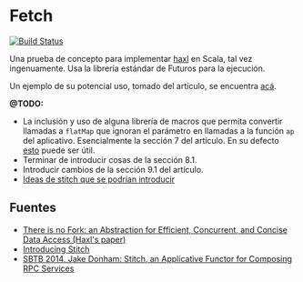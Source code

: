 # Fetch

[![Build Status](https://travis-ci.org/miguel-vila/haxl-poc.svg?branch=master)](https://travis-ci.org/miguel-vila/haxl-poc)

Una prueba de concepto para implementar [haxl](http://community.haskell.org/~simonmar/papers/haxl-icfp14.pdf) en Scala, tal vez ingenuamente. Usa la librería estándar de Futuros para la ejecución.

Un ejemplo de su potencial uso, tomado del artículo, se encuentra [acá](https://github.com/miguel-vila/haxl-poc/blob/37771fe7f3fdcd46d50d55aaf4376ac4eaf38f23/src/main/scala/saxl/Example.scala#L78).

**@TODO:**

* La inclusión y uso de alguna librería de macros que permita convertir llamadas a `flatMap` que ignoran el parámetro en llamadas a la función `ap` del aplicativo. Esencialmente la sección 7 del artículo. En su defecto [esto](https://github.com/puffnfresh/wartremover#noneedformonad) puede ser útil.
* Terminar de introducir cosas de la sección 8.1.
* Introducir cambios de la sección 9.1 del artículo.
* [Ideas de stitch que se podrían introducir](https://github.com/miguel-vila/haxl-poc/wiki/Ideas-de-Stitch#ideas-de-stitch)

## Fuentes

* [There is no Fork: an Abstraction for Efficient, Concurrent, and Concise Data Access (Haxl's paper)](http://community.haskell.org/~simonmar/papers/haxl-icfp14.pdf)
* [Introducing Stitch](https://www.youtube.com/watch?v=VVpmMfT8aYw)
* [SBTB 2014, Jake Donham: Stitch, an Applicative Functor for Composing RPC Services](https://www.youtube.com/watch?v=bmIxIslimVY)